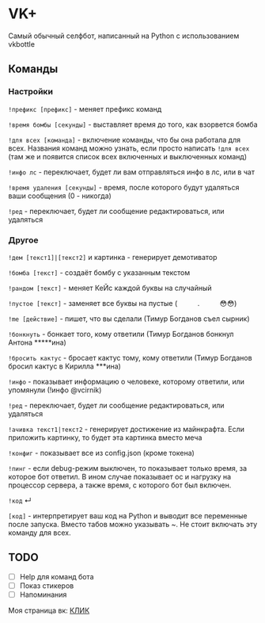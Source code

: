 # VK+
Самый обычный селфбот, написанный на Python с использованием vkbottle

## Команды

### Настройки
`!префикс [префикс]` - меняет префикс команд

`!время бомбы [секунды]` - выставляет время до того, как взорвется бомба

`!для всех [команда]` - включение команды, что бы она работала для всех. Названия команд можно узнать, если просто написать `!для всех` (там же и появится список всех включенных и выключенных команд)

`!инфо лс` - переключает, будет ли вам отправляться инфо в лс, или в чат

`!время удаления [секунды]` - время, после которого будут удаляться ваши сообщения (0 - никогда)

`!ред` - переключает, будет ли сообщение редактироваться, или удаляться

### Другое

`!дем [текст1]|[текст2]` и картинка - генерирует демотиватор

`!бомба [текст]` - создаёт бомбу с указанным текстом

`!рандом [текст]` - меняет КеЙс каждой буквы на случайный

`!пустое [текст]` - заменяет все буквы на пустые (⠀⠀⠀⠀.⠀⠀⠀⠀😳😳)

`!me [действие]` - пишет, что вы сделали (Тимур Богданов съел сырник)

`!бонкнуть` - бонкает того, кому ответили (Тимур Богданов бонкнул Антона \*\*\*\*\*ина)

`!бросить кактус` - бросает кактус тому, кому ответили (Тимур Богданов бросил кактус в Кирилла \*\*\*ина)

`!инфо` - показывает информацию о человеке, которому ответили, или упомянули (!инфо @vcirnik)

`!ред` - переключает, будет ли сообщение редактироваться, или удаляться

`!ачивка текст1|текст2` - генерирует достижение из майнкрафта. Если приложить картинку, то будет эта картинка вместо меча

`!конфиг` - показывает все из config.json (кроме токена)

`!пинг` - если debug-режим выключен, то показывает только время, за которое бот ответил. В ином случае показывает ос и нагрузку на процессор сервера, а также время, с которого бот был включен.

`!код` ↵ 

`[код]` - интерпретирует ваш код на Python и выводит все переменные после запуска. Вместо табов можно указывать ~. Не стоит включать эту команду для всех.

## TODO
- [ ] Help для команд бота
- [ ] Показ стикеров
- [ ] Напоминания

Моя страница вк: [КЛИК](https://vk.com/tbogdanov96)
